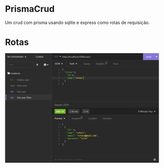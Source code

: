 # PrismaCrud
Um crud com prisma usando sqlite e express como rotas de requisição.

# Rotas
![alt text](./assets/rotas.png)

